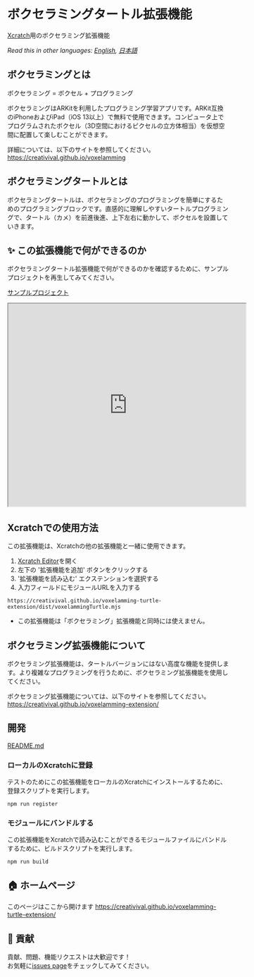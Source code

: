 # ボクセラミングタートル拡張機能

[Xcratch](https://xcratch.github.io/)用のボクセラミング拡張機能

*Read this in other languages: [English](README.en.md), [日本語](README.md)*

## ボクセラミングとは

ボクセラミング = ボクセル + プログラミング

ボクセラミングはARKitを利用したプログラミング学習アプリです。ARKit互換のiPhoneおよびiPad（iOS 13以上）で無料で使用できます。コンピュータ上でプログラムされたボクセル（3D空間におけるピクセルの立方体相当）を仮想空間に配置して楽しむことができます。

詳細については、以下のサイトを参照してください。https://creativival.github.io/voxelamming

## ボクセラミングタートルとは

ボクセラミングタートルは、ボクセラミングのプログラミングを簡単にするためのプログラミングブロックです。直感的に理解しやすいタートルプログラミングで、タートル（カメ）を前進後進、上下左右に動かして、ボクセルを設置していきます。

## ✨ この拡張機能で何ができるのか

ボクセラミングタートル拡張機能で何ができるのかを確認するために、サンプルプロジェクトを再生してみてください。

[サンプルプロジェクト](https://xcratch.github.io/editor/#https://creativival.github.io/voxelamming-turtle-extension/projects/example.sb3)

<iframe src="https://xcratch.github.io/editor/player#https://creativival.github.io/voxelamming-turtle-extension/projects/example.sb3" width="540px" height="460px"></iframe>

## Xcratchでの使用方法

この拡張機能は、Xcratchの他の拡張機能と一緒に使用できます。
1.  [Xcratch Editor](https://xcratch.github.io/editor)を開く
2. 左下の '拡張機能を追加' ボタンをクリックする
3. '拡張機能を読み込む' エクステンションを選択する
4. 入力フィールドにモジュールURLを入力する
```
https://creativival.github.io/voxelamming-turtle-extension/dist/voxelammingTurtle.mjs
```

* この拡張機能は「ボクセラミング」拡張機能と同時には使えません。

## ボクセラミング拡張機能について

ボクセラミング拡張機能は、タートルバージョンにはない高度な機能を提供します。より複雑なプログラミングを行うために、ボクセラミング拡張機能を使用してください。

ボクセラミング拡張機能については、以下のサイトを参照してください。https://creativival.github.io/voxelamming-extension/

## 開発

[README.md](README.md)

### ローカルのXcratchに登録

テストのためにこの拡張機能をローカルのXcratchにインストールするために、登録スクリプトを実行します。

```
npm run register
```

### モジュールにバンドルする

この拡張機能をXcratchで読み込むことができるモジュールファイルにバンドルするために、ビルドスクリプトを実行します。

```
npm run build
```

## 🏠 ホームページ

このページはここから開けます https://creativival.github.io/voxelamming-turtle-extension/

## 🤝 貢献

貢献、問題、機能リクエストは大歓迎です！<br />お気軽に[issues page](https://github.com/https://creativival/voxelamming-turtle-extension/issues)をチェックしてみてください。
